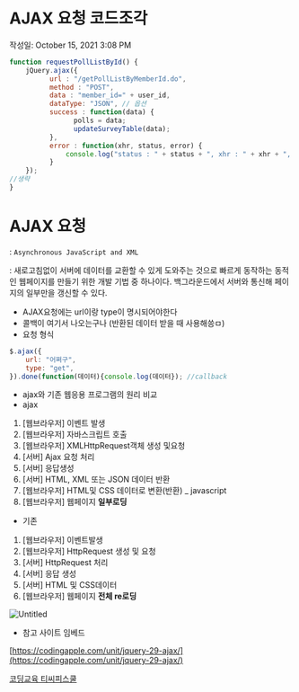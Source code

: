 # AJAX 요청 코드조각

작성일: October 15, 2021 3:08 PM

```jsx
function requestPollListById() {
	jQuery.ajax({
          url : "/getPollListByMemberId.do",
          method : "POST",
          data : "member_id=" + user_id,
          dataType: "JSON", // 옵션
          success : function(data) {
      	  		polls = data;
                updateSurveyTable(data);
          },
          error : function(xhr, status, error) {
        	  console.log("status : " + status + ", xhr : " + xhr + ", error : "+ error);
          }
    });
//생략
}
```

# AJAX 요청

: `Asynchronous JavaScript and XML`

: 새로고침없이 서버에 데이터를 교환할 수 있게 도와주는 것으로 빠르게 동작하는 동적인 웹페이지를 만들기 위한 개발 기법 중 하나이다. 백그라운드에서 서버와 통신해 페이지의 일부만을 갱신할 수 있다.

- AJAX요청에는 url이랑 type이 명시되어야한다
- 콜백이 여기서 나오는구나 (반환된 데이터 받을 때 사용해씅ㅁ)
- 요청 형식

```jsx
$.ajax({
	url: "어쩌구",
	type: "get",
}).done(function(데이터){console.log(데이터}); //callback
```

- ajax와 기존 웹응용 프로그램의 원리 비교
- ajax
1. [웹브라우저] 이벤트 발생
2. [웹브라우저] 자바스크립트 호출
3. [웹브라우저] XMLHttpRequest객체 생성 및요청
4. [서버] Ajax 요청 처리
5. [서버] 응답생성
6. [서버] HTML, XML 또는 JSON 데이터 반환
7. [웹브라우저] HTML및 CSS 데이터로 변환(반환) _ javascript
8. [웹브라우저] 웹페이지 **일부로딩**

- 기존
1. [웹브라우저] 이벤트발생
2. [웹브라우저] HttpRequest 생성 및 요청
3. [서버] HttpRequest 처리
4. [서버] 응답 생성
5. [서버] HTML 및 CSS데이터
6. [웹브라우저] 웹페이지 **전체 re로딩**

![Untitled](AJAX%20%E1%84%8B%E1%85%AD%E1%84%8E%E1%85%A5%E1%86%BC%20%E1%84%8F%E1%85%A9%E1%84%83%E1%85%B3%E1%84%8C%E1%85%A9%E1%84%80%E1%85%A1%E1%86%A8%207f3a71743aef42b2912a39a40c21be7f/Untitled.png)

- 참고 사이트 임베드

[https://codingapple.com/unit/jquery-29-ajax/](https://codingapple.com/unit/jquery-29-ajax/)

[코딩교육 티씨피스쿨](http://tcpschool.com/ajax/ajax_intro_basic)
